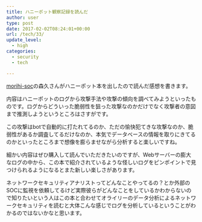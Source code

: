```yaml
---
title: ハニーポット観察記録を読んだ
author: user
type: post
date: 2017-02-02T08:24:01+00:00
url: /tech/33/
update_level:
  - high
categories:
  - security
  - tech

---
```

[morihi-soc][1]の森久さんがハニーポット本を出したので読んだ感想を書きます。


内容はハニーポットのログから攻撃手法や攻撃の傾向を調べてみようといったものです。ログからどういった脆弱性を狙った攻撃なのかだけでなく攻撃者の意図まで推測しようというところはさすがです。

この攻撃はbotで自動的に打たれてるのか、ただの愉快犯てきな攻撃なのか、脆弱性があるか調査してるだけなのか、本気でデータベースの情報を取りにきてるのかといったところまで想像を膨らませながら分析すると楽しいですね。

細かい内容はぜひ購入して読んでいただきたいのですが、Webサーバーの膨大なログの中から、この本で紹介されているような怪しいログをピンポイントで見つけられるようになるとまた新しい楽しさがあります。

ネットワークセキュリティアナリストってどんなことやってるの？とか外部のSOCに監視を依頼してるけど実際彼らがどんなことをしているかわからないので知りたいという人はこの本と合わせてオライリーのデータ分析によるネットワークセキュリティを読むと大体こんな感じでログを分析しているということがわかるのではないかなと思います。

 [1]: http://www.morihi-soc.net/